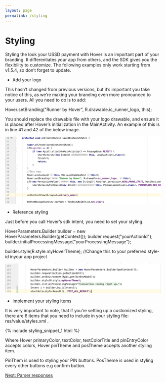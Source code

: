 ```yaml
---
layout: page
permalink: /styling
---
```


# Styling

Styling the look your USSD payment with Hover is an important part of your branding. It differentiates your app from others, and the SDK gives you the flexibility to customize. The following examples only work starting from v1.5.4, so don’t forget to update.

- Add your logo

This hasn’t changed from previous versions, but it’s important you take notice of this, as we’re making your branding even more pronounced to your users. All you need to do is to add:

<div class="call-out call-out-info">
Hover.setBranding("Runner by Hover", R.drawable.ic_runner_logo, this); 
</div>

You should replace the drawable file with your logo drawable, and ensure it is placed after Hover’s initialization in the MainActivity. An example of this is in line 41 and 42 of the below image.

 <div><img src="/assets/images/styling1.png"></div>
 
 
 
 
 - Reference styling

 Just before you call Hover’s sdk intent, you need to set your styling.

<div class="call-out call-out-info">
 HoverParameters.Builder builder = new HoverParameters.Builder(getContext());
 builder.request("yourActionId");
 builder.initialProcessingMessage("yourProcessingMessage");
 
 builder.style(R.style.myHoverTheme); //Change this to your preferred style-id inyour app project
 </div>
 
  <div><img src="/assets/images/styling2.png"> </div>
 
 
 
 
 -  Implement your styling items
 
 It is very important to note, that if you’re setting up a customized styling, there are 6 items that you need to include in your styling file: res/value/styles.xml .
 
 

{% include styling_snippet_1.html %}

Where Hover primaryColor, textColor, textColorTitle and pinEntryColor accepts colors, Hover pinTheme and posTheme accepts another styling item.

PinThem is used to styling your PIN buttons.
PosTheme is used in styling every other buttons e.g confirm button.



[Next: Parser responses](/parsing)
